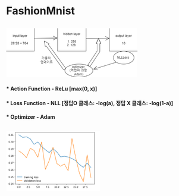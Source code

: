 # FashionMnist
## 
<img src="https://github.com/syoung7388/FashionMnist/blob/main/modeling.PNG" width="70%" height="50%">


#### * Action Function - ReLu [max(0, x)]
#### * Loss Function - NLL [정답O 클래스: -log(a), 정답 X 클래스: -log(1-a)]
#### * Optimizer - Adam 

## 
<img src="https://github.com/syoung7388/FashionMnist/blob/main/1_result.PNG" width="50%" height="50%">

